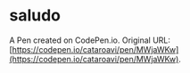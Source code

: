 # saludo

A Pen created on CodePen.io. Original URL: [https://codepen.io/cataroavi/pen/MWjaWKw](https://codepen.io/cataroavi/pen/MWjaWKw).


